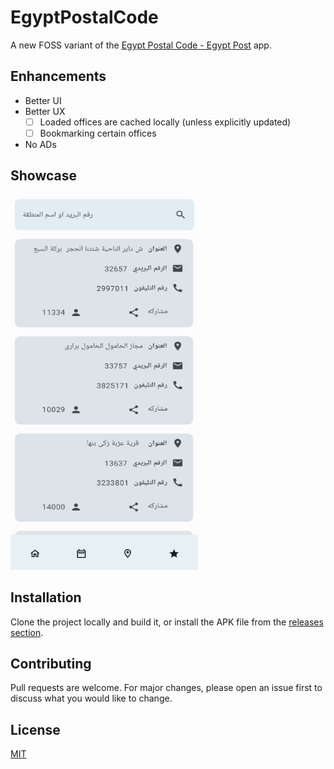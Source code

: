 # EgyptPostalCode

A new FOSS variant of the [Egypt Postal Code - Egypt Post](https://play.google.com/store/apps/details?id=com.egyptcodebase.egyptcodebase) app.

## Enhancements
- Better UI
- Better UX
  - [ ] Loaded offices are cached locally (unless explicitly updated)
  - [ ] Bookmarking certain offices
- No ADs    

## Showcase
<span>
    <img src="./media/HomePage.png" width="300" height="600"> &nbsp;
</span>

## Installation

Clone the project locally and build it, or install the APK file from the [releases section](https://github.com/z0xyz/EgyptPostalCode/releases).

## Contributing

Pull requests are welcome. For major changes, please open an issue first
to discuss what you would like to change.

## License

[MIT](./LICENSE)
